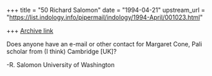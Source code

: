 +++
title = "50 Richard Salomon"
date = "1994-04-21"
upstream_url = "https://list.indology.info/pipermail/indology/1994-April/001023.html"

+++
[Archive link](https://list.indology.info/pipermail/indology/1994-April/001023.html)


Does anyone have an e-mail or other contact for Margaret Cone, Pali 
scholar from (I think) Cambridge [UK]?

-R. Salomon
University of Washington





